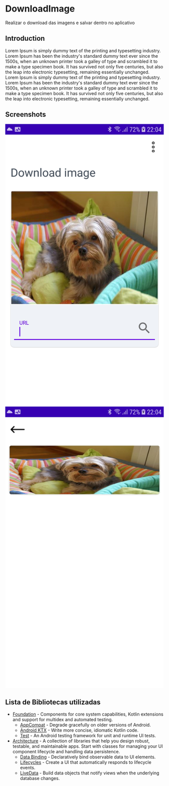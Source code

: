 # DownloadImage

Realizar o download das imagens e salvar dentro no aplicativo

## Introduction

Lorem Ipsum is simply dummy text of the printing and typesetting industry. Lorem Ipsum has been the industry's standard dummy text ever since the 1500s, when an unknown printer took a galley of type and scrambled it to make a type specimen book. It has survived not only five centuries, but also the leap into electronic typesetting, remaining essentially unchanged. Lorem Ipsum is simply dummy text of the printing and typesetting industry. Lorem Ipsum has been the industry's standard dummy text ever since the 1500s, when an unknown printer took a galley of type and scrambled it to make a type specimen book. It has survived not only five centuries, but also the leap into electronic typesetting, remaining essentially unchanged.

## Screenshots

![image](screenshots/image.jpg "Exibindo primeira imagem")
![list_image](screenshots/list_image.jpg "Listando imagens")

## Lista de Bibliotecas utilizadas

- [Foundation][0] - Components for core system capabilities, Kotlin extensions and support for
  multidex and automated testing.
  - [AppCompat][1] - Degrade gracefully on older versions of Android.
  - [Android KTX][2] - Write more concise, idiomatic Kotlin code.
  - [Test][4] - An Android testing framework for unit and runtime UI tests.
- [Architecture][5] - A collection of libraries that help you design robust, testable, and
  maintainable apps. Start with classes for managing your UI component lifecycle and handling data
  persistence.
  - [Data Binding][6] - Declaratively bind observable data to UI elements.
  - [Lifecycles][7] - Create a UI that automatically responds to lifecycle events.
  - [LiveData][8] - Build data objects that notify views when the underlying database changes.

[0]: https://developer.android.com/jetpack/components
[1]: https://developer.android.com/topic/libraries/support-library/packages#v7-appcompat
[2]: https://developer.android.com/kotlin/ktx
[4]: https://developer.android.com/training/testing/
[5]: https://developer.android.com/topic/libraries/architecture/room
[6]: https://developer.android.com/topic/libraries/architecture/viewmodel
[7]: https://developer.android.com/topic/libraries/architecture/workmanager
[8]: https://developer.android.com/topic/libraries/architecture/workmanager
